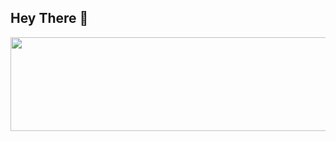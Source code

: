 ## Hey There 👋
<img src="https://github-readme-stats.vercel.app/api?username=william-Dic&show_icons=true&bg_color=00000000" width="1000" height="150" />


